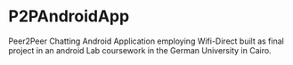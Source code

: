 # P2PAndroidApp
Peer2Peer Chatting Android Application employing Wifi-Direct built as final project in an android Lab coursework in the German University in Cairo.
